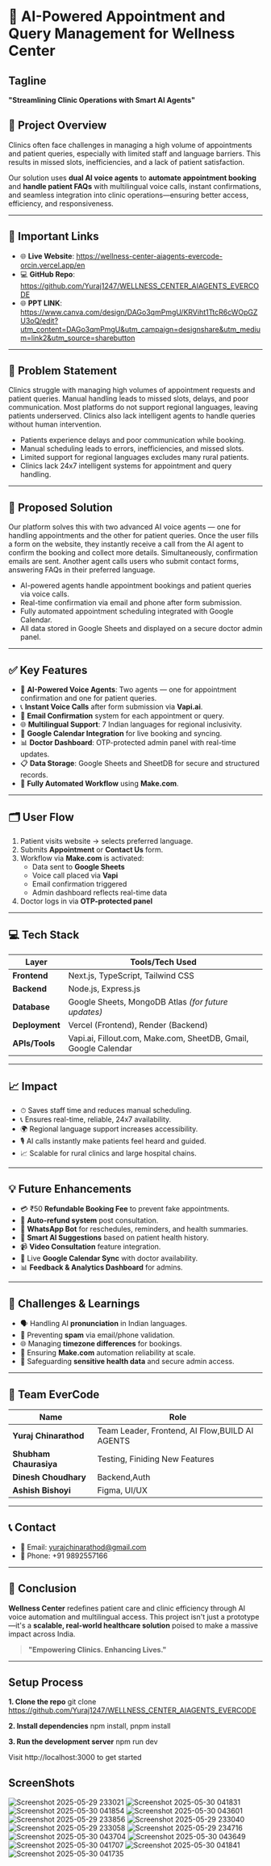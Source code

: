 # 🧠 AI-Powered Appointment and Query Management for Wellness Center

## Tagline
**"Streamlining Clinic Operations with Smart AI Agents"**

## 🔖 Project Overview

Clinics often face challenges in managing a high volume of appointments and patient queries, especially with limited staff and language barriers. This results in missed slots, inefficiencies, and a lack of patient satisfaction.

Our solution uses **dual AI voice agents** to **automate appointment booking** and **handle patient FAQs** with multilingual voice calls, instant confirmations, and seamless integration into clinic operations—ensuring better access, efficiency, and responsiveness.

---

## 🔗 Important Links

- 🌐 **Live Website**: https://wellness-center-aiagents-evercode-orcin.vercel.app/en  
- 💻 **GitHub Repo**:  https://github.com/Yuraj1247/WELLNESS_CENTER_AIAGENTS_EVERCODE
- 🌐 **PPT LINK**: https://www.canva.com/design/DAGo3qmPmgU/KRViht1TtcR6cWOpGZU3oQ/edit?utm_content=DAGo3qmPmgU&utm_campaign=designshare&utm_medium=link2&utm_source=sharebutton  

---

## 🏥 Problem Statement

Clinics struggle with managing high volumes of appointment requests and patient queries. Manual handling leads to missed slots, delays, and poor communication. Most platforms do not support regional languages, leaving patients underserved. Clinics also lack intelligent agents to handle queries without human intervention.

- Patients experience delays and poor communication while booking.
- Manual scheduling leads to errors, inefficiencies, and missed slots.
- Limited support for regional languages excludes many rural patients.
- Clinics lack 24x7 intelligent systems for appointment and query handling.

---

## 🏥 Proposed Solution

Our platform solves this with two advanced AI voice agents — one for handling appointments and the other for patient queries. Once the user fills a form on the website, they instantly receive a call from the AI agent to confirm the booking and collect more details. Simultaneously, confirmation emails are sent. Another agent calls users who submit contact forms, answering FAQs in their preferred language.

- AI-powered agents handle appointment bookings and patient queries via voice calls.
- Real-time confirmation via email and phone after form submission.
- Fully automated appointment scheduling integrated with Google Calendar.
- All data stored in Google Sheets and displayed on a secure doctor admin panel.

---

## ✅ Key Features

- 🤖 **AI-Powered Voice Agents**: Two agents — one for appointment confirmation and one for patient queries.
- 📞 **Instant Voice Calls** after form submission via **Vapi.ai**.
- 📧 **Email Confirmation** system for each appointment or query.
- 🌐 **Multilingual Support**: 7 Indian languages for regional inclusivity.
- 📅 **Google Calendar Integration** for live booking and syncing.
- 📊 **Doctor Dashboard**: OTP-protected admin panel with real-time updates.
- 📋 **Data Storage**: Google Sheets and SheetDB for secure and structured records.
- 🔄 **Fully Automated Workflow** using **Make.com**.

---

## 🗂️ User Flow

1. Patient visits website → selects preferred language.
2. Submits **Appointment** or **Contact Us** form.
3. Workflow via **Make.com** is activated:
   - Data sent to **Google Sheets**
   - Voice call placed via **Vapi**
   - Email confirmation triggered
   - Admin dashboard reflects real-time data
4. Doctor logs in via **OTP-protected panel**

---

## 💻 Tech Stack

| Layer        | Tools/Tech Used                                      |
|--------------|------------------------------------------------------|
| **Frontend** | Next.js, TypeScript, Tailwind CSS                    |
| **Backend**  | Node.js, Express.js                                  |
| **Database** | Google Sheets, MongoDB Atlas *(for future updates)* |
| **Deployment** | Vercel (Frontend), Render (Backend)                |
| **APIs/Tools** | Vapi.ai, Fillout.com, Make.com, SheetDB, Gmail, Google Calendar |

---

## 📈 Impact

- ⏱ Saves staff time and reduces manual scheduling.
- 📞 Ensures real-time, reliable, 24x7 availability.
- 🌍 Regional language support increases accessibility.
- 🎙️ AI calls instantly make patients feel heard and guided.
- 📈 Scalable for rural clinics and large hospital chains.

---

## 💡 Future Enhancements

- 💳 ₹50 **Refundable Booking Fee** to prevent fake appointments.
- 🔁 **Auto-refund system** post consultation.
- 💬 **WhatsApp Bot** for reschedules, reminders, and health summaries.
- 🧠 **Smart AI Suggestions** based on patient health history.
- 📹 **Video Consultation** feature integration.
- 📅 Live **Google Calendar Sync** with doctor availability.
- 📊 **Feedback & Analytics Dashboard** for admins.

---

## 🔐 Challenges & Learnings

- 🗣️ Handling AI **pronunciation** in Indian languages.
- 🚫 Preventing **spam** via email/phone validation.
- 🌐 Managing **timezone differences** for bookings.
- 🔄 Ensuring **Make.com** automation reliability at scale.
- 🔐 Safeguarding **sensitive health data** and secure admin access.

---

## 👥 Team EverCode

| Name               | Role                                |
|--------------------|-------------------------------------|
| **Yuraj Chinarathod** | Team Leader, Frontend, AI Flow,BUILD AI AGENTS      |
| **Shubham Chaurasiya** | Testing, Finiding New Features                    |
| **Dinesh Choudhary**   | Backend,Auth                |
| **Ashish Bishoyi**     | Figma, UI/UX              |

---

## 📞 Contact

- 📧 Email: [yurajchinarathod@gmail.com](mailto:yurajchinarathod@gmail.com)  
- 📱 Phone: +91 9892557166

---

## 🏁 Conclusion

**Wellness Center** redefines patient care and clinic efficiency through AI voice automation and multilingual access. This project isn't just a prototype—it's a **scalable, real-world healthcare solution** poised to make a massive impact across India.

> **"Empowering Clinics. Enhancing Lives."**

---

## Setup Process 

**1. Clone the repo**
git clone https://github.com/Yuraj1247/WELLNESS_CENTER_AIAGENTS_EVERCODE

**2. Install dependencies**
npm install,
pnpm install

**3. Run the development server**
npm run dev

Visit http://localhost:3000 to get started

## ScreenShots

![Screenshot 2025-05-29 233021](https://github.com/user-attachments/assets/1d8f7f7e-879e-47a3-9940-69b0799d16b2)
![Screenshot 2025-05-30 041831](https://github.com/user-attachments/assets/66efae2b-032a-4ad2-8bb2-1553e98b839d)
![Screenshot 2025-05-30 041854](https://github.com/user-attachments/assets/ac5eb790-5d36-4ae8-9018-d6ef97e9db67)
![Screenshot 2025-05-30 043601](https://github.com/user-attachments/assets/f51ab96c-596c-410b-ab43-0c2609217843)
![Screenshot 2025-05-29 233856](https://github.com/user-attachments/assets/0f0f8768-88ac-4ba6-9ee9-c289b5c82446)
![Screenshot 2025-05-29 233040](https://github.com/user-attachments/assets/88b3d862-6d30-4899-b68b-0c0f3095c03f)
![Screenshot 2025-05-29 233058](https://github.com/user-attachments/assets/f8224a5f-33f8-46cf-8dc5-0a1a00272025)
![Screenshot 2025-05-29 234716](https://github.com/user-attachments/assets/251bd2ee-7cd6-4b09-9ec6-2fdaded2f413)
![Screenshot 2025-05-30 043704](https://github.com/user-attachments/assets/d7fd0aec-7c6d-42b2-9462-ecc299f6ecbc)
![Screenshot 2025-05-30 043649](https://github.com/user-attachments/assets/934583b4-de5b-4de3-97eb-175fb4cf0d19)
![Screenshot 2025-05-30 041707](https://github.com/user-attachments/assets/bb09f4cb-95b8-4c00-a95f-932f9a1ba1ae)
![Screenshot 2025-05-30 041841](https://github.com/user-attachments/assets/4bfa2988-a6d5-43c4-a56f-790880d6974e)
![Screenshot 2025-05-30 041735](https://github.com/user-attachments/assets/fdf5b37c-8dcc-42e8-9a18-00d8df9af425)
